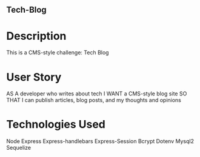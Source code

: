 ## Tech-Blog

# Description

This is a CMS-style challenge: Tech Blog

# User Story

AS A developer who writes about tech
I WANT a CMS-style blog site
SO THAT I can publish articles, blog posts, and my thoughts and opinions

# Technologies Used

Node
Express
Express-handlebars
Express-Session
Bcrypt
Dotenv
Mysql2
Sequelize





